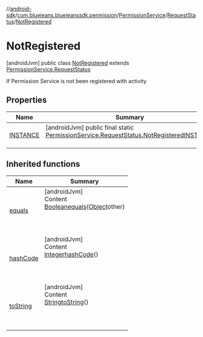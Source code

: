 //[android-sdk](../../../../../index.md)/[com.bluejeans.bluejeanssdk.permission](../../../index.md)/[PermissionService](../../index.md)/[RequestStatus](../index.md)/[NotRegistered](index.md)



# NotRegistered  
 [androidJvm] public class [NotRegistered](index.md) extends [PermissionService.RequestStatus](../index.md)

If Permission Service is not been registered with activity

   


## Properties  
  
|  Name |  Summary | 
|---|---|
| <a name="com.bluejeans.bluejeanssdk.permission/PermissionService.RequestStatus.NotRegistered/INSTANCE/#/PointingToDeclaration/"></a>[INSTANCE](index.md#-554491020%2FProperties%2F-435046686)| <a name="com.bluejeans.bluejeanssdk.permission/PermissionService.RequestStatus.NotRegistered/INSTANCE/#/PointingToDeclaration/"></a> [androidJvm] public final static [PermissionService.RequestStatus.NotRegistered](index.md)[INSTANCE](index.md#-554491020%2FProperties%2F-435046686)  <br>   <br>|


## Inherited functions  
  
|  Name |  Summary | 
|---|---|
| <a name="kotlin/PermissionService.RequestStatus.NotRegistered/equals/#kotlin.Any?/PointingToDeclaration/"></a>[equals](index.md#166230433%2FFunctions%2F-435046686)| <a name="kotlin/PermissionService.RequestStatus.NotRegistered/equals/#kotlin.Any?/PointingToDeclaration/"></a>[androidJvm]  <br>Content  <br>[Boolean](https://developer.android.com/reference/kotlin/java/lang/Boolean.html)[equals](index.md#166230433%2FFunctions%2F-435046686)([Object](https://developer.android.com/reference/kotlin/java/lang/Object.html)other)  <br>  <br><br><br>|
| <a name="kotlin/PermissionService.RequestStatus.NotRegistered/hashCode/#/PointingToDeclaration/"></a>[hashCode](index.md#-804575707%2FFunctions%2F-435046686)| <a name="kotlin/PermissionService.RequestStatus.NotRegistered/hashCode/#/PointingToDeclaration/"></a>[androidJvm]  <br>Content  <br>[Integer](https://developer.android.com/reference/kotlin/java/lang/Integer.html)[hashCode](index.md#-804575707%2FFunctions%2F-435046686)()  <br>  <br><br><br>|
| <a name="kotlin/PermissionService.RequestStatus.NotRegistered/toString/#/PointingToDeclaration/"></a>[toString](index.md#-982741772%2FFunctions%2F-435046686)| <a name="kotlin/PermissionService.RequestStatus.NotRegistered/toString/#/PointingToDeclaration/"></a>[androidJvm]  <br>Content  <br>[String](https://developer.android.com/reference/kotlin/java/lang/String.html)[toString](index.md#-982741772%2FFunctions%2F-435046686)()  <br>  <br><br><br>|

